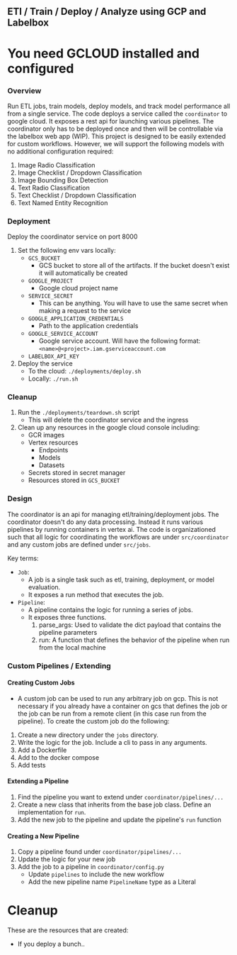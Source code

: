 ## ETl / Train / Deploy / Analyze using GCP and Labelbox


# You need GCLOUD installed and configured

### Overview

Run ETL jobs, train models, deploy models, and track model performance all from a single service. The code deploys a service called the `coordinator` to google cloud. It exposes a rest api for launching various pipelines. The coordinator only has to be deployed once and then will be controllable via the labelbox web app (WIP). This project is designed to be easily extended for custom workflows. However, we will support the following models with no additional configuration required:

1. Image Radio Classification
2. Image Checklist / Dropdown Classification
3. Image Bounding Box Detection
4. Text Radio Classification
5. Text Checklist / Dropdown Classification
6. Text Named Entity Recognition


### Deployment

Deploy the coordinator service on port 8000

1. Set the following env vars locally:
    - `GCS_BUCKET`
        - GCS bucket to store all of the artifacts. If the bucket doesn't exist it will automatically be created
    - `GOOGLE_PROJECT`
        - Google cloud project name
    - `SERVICE_SECRET`
        - This can be anything. You will have to use the same secret when making a request to the service
    - `GOOGLE_APPLICATION_CREDENTIALS`
        - Path to the application credentials
    - `GOOGLE_SERVICE_ACCOUNT`
        - Google service account. Will have the following format: `<name>@<project>.iam.gserviceaccount.com`
    - `LABELBOX_API_KEY`
2. Deploy the service
    - To the cloud: `./deployments/deploy.sh`
    - Locally: `./run.sh`


### Cleanup

1. Run the `./deployments/teardown.sh` script
    - This will delete the coordinator service and the ingress
2. Clean up any resources in the google cloud console including:
    - GCR images
    - Vertex resources
        - Endpoints
        - Models
        - Datasets
    - Secrets stored in secret manager
    - Resources stored in `GCS_BUCKET`


### Design

The coordinator is an api for managing etl/training/deployment jobs. The coordinator doesn't do any data processing. Instead it runs various pipelines by running containers in vertex ai. The code is organizationed such that all logic for coordinating the workflows are under `src/coordinator` and any custom jobs are defined under `src/jobs`.


Key terms:
* `Job`:
    - A job is a single task such as etl, training, deployment, or model evaluation.
    - It exposes a run method that executes the job.
* `Pipeline`:
    - A pipeline contains the logic for running a series of jobs.
    - It exposes three functions.
        1. parse_args: Used to validate the dict payload that contains the pipeline parameters
        2. run: A function that defines the behavior of the pipeline when run from the local machine


### Custom Pipelines / Extending

#### Creating Custom Jobs
* A custom job can be used to run any arbitrary job on gcp. This is not necessary if you already have a container on gcs that defines the job or the job can be run from a remote client (in this case run from the pipeline). To create the custom job do the following:
1. Create a new directory under the `jobs` directory.
2. Write the logic for the job. Include a cli to pass in any arguments.
3. Add a Dockerfile
5. Add to the docker compose
6. Add tests

#### Extending a Pipeline
1. Find the pipeline you want to extend under `coordinator/pipelines/...`
2. Create a new class that inherits from the base job class. Define an implementation for `run`.
3. Add the new job to the pipeline and update the pipeline's `run` function


#### Creating a New Pipeline
1. Copy a pipeline found under `coordinator/pipelines/...`
2. Update the logic for your new job
3. Add the job to a pipeline in `coordinator/config.py`
    * Update `pipelines` to include the new workflow
    * Add the new pipeline name `PipelineName` type as a Literal




# Cleanup

These are the resources that are created:
- If you deploy a bunch..
